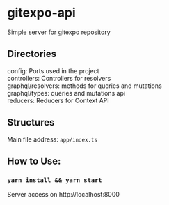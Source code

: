 # gitexpo-api

Simple server for gitexpo repository

## Directories

config: Ports used in the project<br />
controllers: Controllers for resolvers<br />
graphql/resolvers: methods for queries and mutations<br />
graphql/types: queries and mutations api<br />
reducers: Reducers for Context API<br />

## Structures

Main file address: `app/index.ts`

## How to Use:

### `yarn install && yarn start`

Server access on http://localhost:8000
